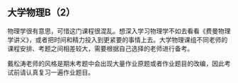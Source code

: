 ## 大学物理B（2）

物理学很有意思，可惜这门课程很混乱。想深入学习物理学不如去看看《费曼物理学讲义》，或者把时间和精力投入到更紧要的事情上去。大学物理课组不同老师的课程安排、考题之间相差较大，需要根据自己选择的老师进行备考。

戴松涛老师的风格是期末考题中会出现大量作业原题或者作业题目的改编，因此考试前请认真复习一遍作业题目。